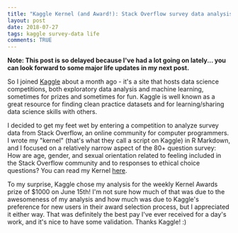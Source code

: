 ```yaml
---
title: "Kaggle Kernel (and Award!): Stack Overflow survey data analysis"
layout: post
date: 2018-07-27
tags: kaggle survey-data life
comments: TRUE
---
```


**Note: This post is so delayed because I've had a lot going on lately... you can look forward to some major life updates in my next post.**

So I joined [Kaggle](https://www.kaggle.com/) about a month ago - it's a site that hosts data science competitions, both exploratory data analysis and machine learning, sometimes for prizes and sometimes for fun. Kaggle is well known as a great resource for finding clean practice datasets and for learning/sharing data science skills with others. 

I decided to get my feet wet by entering a competition to analyze survey data from Stack Overflow, an online community for computer programmers. I wrote my "kernel" (that's what they call a script on Kaggle) in R Markdown, and I focused on a relatively narrow aspect of the 80+ question survey: How are age, gender, and sexual orientation related to feeling included in the Stack Overflow community and to responses to ethical choice questions? You can read my Kernel [here](https://www.kaggle.com/heesoo37/stack-overflow-2018-survey-age-gender-sexuality). 

To my surprise, Kaggle chose my analysis for the weekly Kernel Awards prize of $1000 on June 15th! I'm not sure how much of that was due to the awesomeness of my analysis and how much was due to Kaggle's preference for new users in their award selection process, but I appreciated it either way. That was definitely the best pay I've ever received for a day's work, and it's nice to have some validation. Thanks Kaggle! :)  